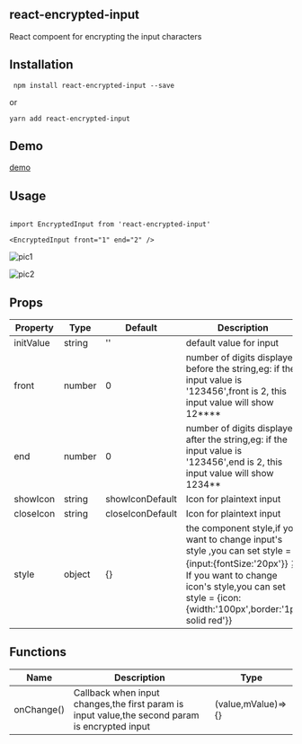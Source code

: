 ## react-encrypted-input

React compoent for encrypting the input characters

## Installation

` npm install react-encrypted-input --save`

or 

` yarn add react-encrypted-input `


## Demo

[demo](https://lingdongyuanjia.github.io/react-encrypted-input-demo/)


## Usage

```

import EncryptedInput from 'react-encrypted-input'

<EncryptedInput front="1" end="2" />

```
![pic1](https://s1.ax1x.com/2023/07/06/pC6YPYt.jpg)

![pic2](https://s1.ax1x.com/2023/07/06/pC6J2WV.jpg)


## Props

| Property   | Type   | Default          |  Description |
|  ----      | ----   |  ----            |  ----        |
|  initValue | string |  ''              | default value for input   |
|  front     | number |  0               | number of digits displayed before the string,eg: if the input value is '123456',front is 2, this input value will show 12****   |
|  end       | number |  0               | number of digits displayed after the string,eg: if the input value is '123456',end is 2, this input value will show 1234**  |
|  showIcon  | string | showIconDefault  | Icon for plaintext input  |
|  closeIcon | string | closeIconDefault | Icon for plaintext input  |
|  style     | object |  {}              | the component style,if you want to change input's style ,you can set style = {input:{fontSize:'20px'}}；If you want to change icon's style,you can set style = {icon:{width:'100px',border:'1px solid red'}}  |


## Functions
| Name       |  Description                 | Type               | 
|  ----      |  ----                        | ----               |
| onChange() |  Callback when input changes,the first param is input value,the second param is encrypted input | (value,mValue)=>{} |



